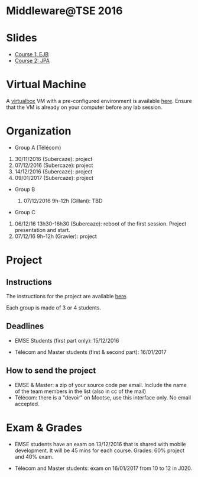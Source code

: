 # Middleware@TSE 2016

# Slides

* [Course 1: EJB](https://github.com/jsubercaze/middleware2016/blob/master/cours1EJB.pdf)
* [Course 2: JPA](https://github.com/jsubercaze/middleware2016/blob/master/cours2JPA.pdf)

# Virtual Machine

A [virtualbox](https://www.virtualbox.org/wiki/Downloads) VM with a pre-configured environment is available [here](http://datasets-satin.telecom-st-etienne.fr/jsubercaze/middleware/Middleware.ova). Ensure that the VM is already on your computer before any lab session.

# Organization

* Group A (Télécom)
 1. 30/11/2016 (Subercaze): project
 2. 07/12/2016 (Subercaze): project
 3. 14/12/2016 (Subercaze): project
 3. 09/01/2017 (Subercaze): project
 
* Group B
  1. 07/12/2016 9h-12h (Gillani): TBD

* Group C 
 1. 06/12/16 13h30-16h30 (Subercaze): reboot of the first session. Project presentation and start.
 2. 07/12/16 9h-12h (Gravier): project
 
# Project

## Instructions

The instructions for the project are available [here](https://github.com/jsubercaze/middleware2016/blob/master/Middleware%20Project.pdf).

Each group is made of 3 or 4 students.

## Deadlines

* EMSE Students (first part only): 15/12/2016

* Télécom and Master students (first & second part): 16/01/2017

## How to send the project

* EMSE & Master: a zip of your source code per email. Include the name of the team members in the list (also in cc of the mail)
* Télécom: there is a "devoir" on Mootse, use this interface only. No email accepted.

# Exam & Grades

* EMSE students have an exam on 13/12/2016 that is shared with mobile development. It will be 45 mins for each course. Grades: 60% project and 40% exam.

* Télécom and Master students: exam on  16/01/2017 from 10 to 12 in J020.
